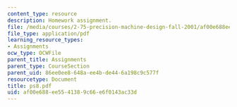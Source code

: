 ```yaml
---
content_type: resource
description: Homework assignment.
file: /media/courses/2-75-precision-machine-design-fall-2001/af00e688ee5541389c66e6f0143ac33d_ps8.pdf
file_type: application/pdf
learning_resource_types:
- Assignments
ocw_type: OCWFile
parent_title: Assignments
parent_type: CourseSection
parent_uid: 86ee0ee8-648a-ee4b-de44-6a198c9c577f
resourcetype: Document
title: ps8.pdf
uid: af00e688-ee55-4138-9c66-e6f0143ac33d
---
```

